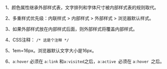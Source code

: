 1、颜色属性继承外部样式表，文字排列和字体尺寸被内部样式表的规则取代。

2、多重样式优先级：内联样式 > 内部样式 > 外部样式 > 浏览器默认样式。

3、如果外部样式放在内部样式后面，则外部样式将覆盖内部样式。

4、CSS注释： `/* 这是个注释 */`

5、1em=16px。浏览器默认文字大小是16px。

6、`a:hover` 必须在 `a:link` 和` a:visited `之后，`a:active `必须在 `a:hover `之后。
